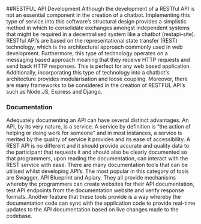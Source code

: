 ##RESTFUL API Development
Although the development of a RESTful API is not an essential component in the creation of a chatbot. Implementing this type of service into this software’s structural design provides a simplistic method in which to consolidate exchanges amongst independent systems that might be required in a decentralised system like a chatbot (restapi-site). RESTful API’s are based on the representational state transfer (REST) technology, which is the architectural approach commonly used in web development. Furthermore, this type of technology operates on a messaging based approach meaning that they receive HTTP requests and send back HTTP responses. This is perfect for any web based application. Additionally, incorporating this type of technology into a chatbot's architecture provides modularisation and loose coupling. Moreover, there are many frameworks to be considered in the creation of RESTFUL API’s such as Node.JS, Express and Django.

### Documentation
Adequately documenting an API can have several distinct advantages. An API, by its very nature, is a service. A service by definition is “the action of helping or doing work for someone” and in most instances, a service is merited by the quality of service it provides and its ease of accessibility. A REST API is no different and it should provide accurate and quality data to the participant that requests it and should also be clearly documented so that programmers, upon reading the documentation, can interact with the REST service with ease. There are many documentation tools that can be utilised whilst developing API’s. The most popular in this category of tools are Swagger, API Blueprint and Apiary. They all provide mechanisms whereby the programmers can create websites for their API documentation, test API endpoints from the documentation website and verify response formats. Another feature that these tools provide is a way whereby the documentation code can sync with the application code to provide real-time updates to the API documentation based on live changes made to the codebase.


